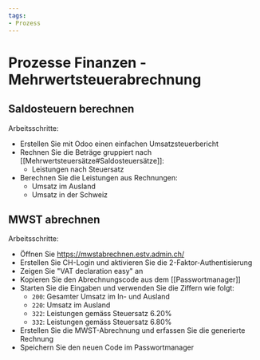 ```yaml
---
tags:
- Prozess
---
```

# Prozesse Finanzen - Mehrwertsteuerabrechnung

## Saldosteuern berechnen

Arbeitsschritte:
* Erstellen Sie mit Odoo einen einfachen Umsatzsteuerbericht
* Rechnen Sie die Beträge gruppiert nach [[Mehrwertsteuersätze#Saldosteuersätze]]:
	* Leistungen nach Steuersatz 
* Berechnen Sie die Leistungen aus Rechnungen:
	* Umsatz im Ausland
	* Umsatz in der Schweiz

## MWST abrechnen

Arbeitsschritte:
* Öffnen Sie <https://mwstabrechnen.estv.admin.ch/>
* Erstellen Sie CH-Login und aktivieren Sie die 2-Faktor-Authentisierung
* Zeigen Sie "VAT declaration easy" an
* Kopieren Sie den Abrechnungscode aus dem [[Passwortmanager]]
* Starten Sie die Eingaben und verwenden Sie die Ziffern wie folgt:
	* `200`: Gesamter Umsatz im In- und Ausland
	* `220`: Umsatz im Ausland
	* `322`: Leistungen gemäss Steuersatz 6.20%
	* `332`: Leistungen gemäss Steuersatz 6.80%
* Erstellen Sie die MWST-Abrechnung und erfassen Sie die generierte Rechnung
* Speichern Sie den neuen Code im Passwortmanager
